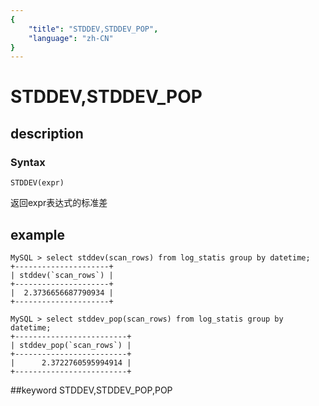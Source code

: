 ```yaml
---
{
    "title": "STDDEV,STDDEV_POP",
    "language": "zh-CN"
}
---
```


# STDDEV,STDDEV_POP
## description
### Syntax

`STDDEV(expr)`


返回expr表达式的标准差

## example
```
MySQL > select stddev(scan_rows) from log_statis group by datetime;
+---------------------+
| stddev(`scan_rows`) |
+---------------------+
|  2.3736656687790934 |
+---------------------+

MySQL > select stddev_pop(scan_rows) from log_statis group by datetime;
+-------------------------+
| stddev_pop(`scan_rows`) |
+-------------------------+
|      2.3722760595994914 |
+-------------------------+
```
##keyword
STDDEV,STDDEV_POP,POP
